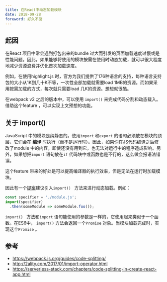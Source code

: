 ```yaml
---
title: 在React中动态加载模块
date: 2018-09-28
foreword: 好久不见
---
```


## 起因

在React 项目中常会遇到打包出来的bundle 过大而引发的页面加载速度过慢或是性能问题。因此，如果能够将使用的模块按需在使用时动态加载，就可以很大程度地减少资源浪费并优化首次加载速度。

例如，在使用highlight.js 时，官方为我们提供了176种语言的支持，每种语言支持包的大小从1K到几十K不等，一次性全部加载就需要load 1MB的资源。而如果采用按需加载的方式，每次就只需要load 几K的资源。想想就很酷。

在webpack v2 之后的版本中，可以使用 `import()` 来完成代码分割和动态载入。借助这个feature ，可以实现上文预想的功能。

## 关于 import()

JavaScript 中的模块是纯静态的。使用`import` 和`export` 的语句必须放在模块的顶层，它们会在 __编译__ 时执行（而不是运行时）。因此，如果你在JS代码编译之后修改了module 中的内容，即使还没有用到它，也无法对运行中的程序造成影响。另外，如果想把`import` 语句放在`if` 代码块中或函数也是不行的，这么做会报语法错误。

这个feature 带来的好处是可以提高编译器的执行效率，但是无法在运行时加载模块。

因此有一个[提案](https://github.com/tc39/proposal-dynamic-import)建议引入`import() ` 方法来进行动态加载。例如：

```js
const specifier = './module.js';
import(specifier)
  .then(someModule => someModule.foo());
```

`import() ` 方法和`import` 语句能使用的参数是一样的，它使用起来类似于一个函数。在ES6中， `import()` 方法会返回一个`Promise` 对象。当模块加载完成时，实现这个`Promise` 。


## 参考

- https://webpack.js.org/guides/code-splitting/
- http://2ality.com/2017/01/import-operator.html
- https://serverless-stack.com/chapters/code-splitting-in-create-react-app.html